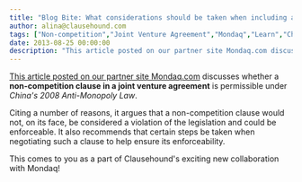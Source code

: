 ```yaml
---
title: "Blog Bite: What considerations should be taken when including a non-competition clause in a Chinese joint venture agreement?"
author: alina@clausehound.com
tags: ["Non-competition","Joint Venture Agreement","Mondaq","Learn","China"]
date: 2013-08-25 00:00:00
description: "This article posted on our partner site Mondaq.com discusses whether a non-competition clause in a joint venture agreement is permissible under China's 2008 Anti-Monopoly Law."
---
```


[This article posted on our partner site Mondaq.com](http://www.mondaq.com/china/x/259502/Cartels+Monopolies/Noncompete+clauses+in+JV+contracts+An+analysis+from+the+perspective+of+the+PRC+Antimonopoly+Law) discusses whether a **non-competition clause in a joint venture agreement** is permissible under *China's 2008 Anti-Monopoly Law*. 

Citing a number of reasons, it argues that a non-competition clause would not, on its face, be considered a violation of the legislation and could be enforceable. It also recommends that certain steps be taken when negotiating such a clause to help ensure its enforceability.

This comes to you as a part of Clausehound's exciting new collaboration with Mondaq!

